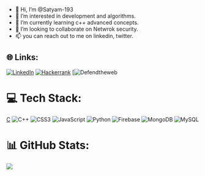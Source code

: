 - 👋 Hi, I’m @Satyam-193
- 👀 I’m interested in development and algorithms.
- 🌱 I’m currently learning c++ advanced concepts.
- 💞️ I’m looking to collaborate on Netwrok security.
- 📫 you can reach out to me on linkedin, twitter.

## 🌐 Links:

[![LinkedIn](https://img.shields.io/badge/LinkedIn)](https://www.linkedin.com/in/satyam-pathak-a482481bb/)
[![Hackerrank](https://img.shields.io/badge/Hackerrank)]([https://www.hackerrank.com/users/satyampathak7291])
[![Defendtheweb]()


# 💻 Tech Stack:

[C](https://img.shields.io/badge/c-%2300599C.svg?style=for-the-badge&logo=c&logoColor=white) ![C++](https://img.shields.io/badge/c++-%2300599C.svg?style=for-the-badge&logo=c%2B%2B&logoColor=white) ![CSS3](https://img.shields.io/badge/css3-%231572B6.svg?style=for-the-badge&logo=css3&logoColor=white) ![JavaScript](https://img.shields.io/badge/javascript-%23323330.svg?style=for-the-badge&logo=javascript&logoColor=%23F7DF1E) ![Python](https://img.shields.io/badge/python-3670A0?style=for-the-badge&logo=python&logoColor=ffdd54) 
![Firebase](https://img.shields.io/badge/firebase-%23039BE5.svg?style=for-the-badge&logo=firebase)  ![MongoDB](https://img.shields.io/badge/MongoDB-%234ea94b.svg?style=for-the-badge&logo=mongodb&logoColor=white) ![MySQL](https://img.shields.io/badge/mysql-%2300f.svg?style=for-the-badge&logo=mysql&logoColor=white)

# 📊 GitHub Stats:

![](https://github-readme-stats.vercel.app/api?username=Satyam-193&theme=dark&hide_border=false&include_all_commits=false&count_private=false)<br/>
